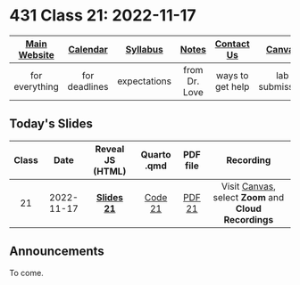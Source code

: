 # 431 Class 21: 2022-11-17

[Main Website](https://thomaselove.github.io/431-2022/) | [Calendar](https://thomaselove.github.io/431-2022/calendar.html) | [Syllabus](https://thomaselove.github.io/431-syllabus-2022/) | [Notes](https://thomaselove.github.io/431-notes/) | [Contact Us](https://thomaselove.github.io/431-2022/contact.html) | [Canvas](https://canvas.case.edu) | [Data and Code](https://github.com/THOMASELOVE/431-data)
:-----------: | :--------------: | :----------: | :---------: | :-------------: | :-----------: | :------------:
for everything | for deadlines | expectations | from Dr. Love | ways to get help | lab submission | for downloads

## Today's Slides

Class | Date | Reveal JS (HTML) | Quarto .qmd | PDF file | Recording
:---: | :--------: | :------: | :------: | :--------: | :-------------:
21 | 2022-11-17 | **[Slides 21](https://thomaselove.github.io/431-slides-2022/class21.html)** | [Code 21](https://thomaselove.github.io/431-slides-2022/class21.qmd) | [PDF 21](431%20Class%2021.pdf) | Visit [Canvas](https://canvas.case.edu/), select **Zoom** and **Cloud Recordings**

## Announcements

To come.
